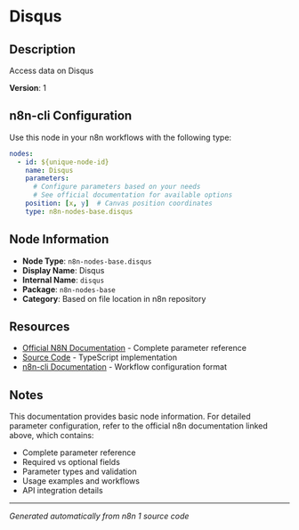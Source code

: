 # Disqus

## Description

Access data on Disqus

**Version**: 1

## n8n-cli Configuration

Use this node in your n8n workflows with the following type:

```yaml
nodes:
  - id: ${unique-node-id}
    name: Disqus
    parameters:
      # Configure parameters based on your needs
      # See official documentation for available options
    position: [x, y]  # Canvas position coordinates
    type: n8n-nodes-base.disqus
```

## Node Information

- **Node Type**: `n8n-nodes-base.disqus`
- **Display Name**: Disqus
- **Internal Name**: `disqus`
- **Package**: `n8n-nodes-base`
- **Category**: Based on file location in n8n repository

## Resources

- [Official N8N Documentation](https://docs.n8n.io/integrations/builtin/app-nodes/n8n-nodes-base.disqus/) - Complete parameter reference
- [Source Code](https://github.com/n8n-io/n8n/blob/master/packages/nodes-base/nodes/Disqus/Disqus.node.ts) - TypeScript implementation
- [n8n-cli Documentation](https://github.com/edenreich/n8n-cli) - Workflow configuration format

## Notes

This documentation provides basic node information. For detailed parameter configuration, 
refer to the official n8n documentation linked above, which contains:

- Complete parameter reference
- Required vs optional fields
- Parameter types and validation
- Usage examples and workflows
- API integration details

---
*Generated automatically from n8n 1 source code*
